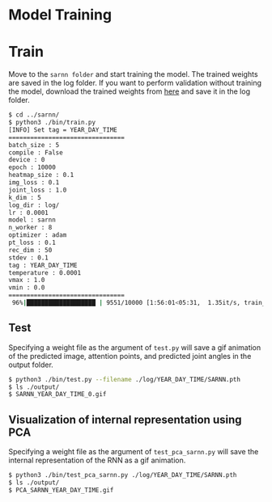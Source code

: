 # Model Training

# Train
Move to the `sarnn folder` and start training the model. The trained weights are saved in the log folder. If you want to perform validation without training the model, download the trained weights from [here](https://drive.google.com/file/d/1H4NKKAsNG0gwPemBR1N34s5A94KOH6R1/view?usp=sharing) and save it in the log folder.


```bash
$ cd ../sarnn/
$ python3 ./bin/train.py
[INFO] Set tag = YEAR_DAY_TIME
================================
batch_size : 5
compile : False
device : 0
epoch : 10000
heatmap_size : 0.1
img_loss : 0.1
joint_loss : 1.0
k_dim : 5
log_dir : log/
lr : 0.0001
model : sarnn
n_worker : 8
optimizer : adam
pt_loss : 0.1
rec_dim : 50
stdev : 0.1
tag : YEAR_DAY_TIME
temperature : 0.0001
vmax : 1.0
vmin : 0.0
================================
 96%|███████████████████ | 9551/10000 [1:56:01<05:31,  1.35it/s, train_loss=0.00066, test_loss=0.00111]
```

## Test
Specifying a weight file as the argument of `test.py` will save a gif animation of the predicted image, attention points, and predicted joint angles in the output folder.

```bash
$ python3 ./bin/test.py --filename ./log/YEAR_DAY_TIME/SARNN.pth
$ ls ./output/
$ SARNN_YEAR_DAY_TIME_0.gif
```

## Visualization of internal representation using PCA
Specifying a weight file as the argument of `test_pca_sarnn.py` will save the internal representation of the RNN as a gif animation.

```bash
$ python3 ./bin/test_pca_sarnn.py ./log/YEAR_DAY_TIME/SARNN.pth
$ ls ./output/
$ PCA_SARNN_YEAR_DAY_TIME.gif
```